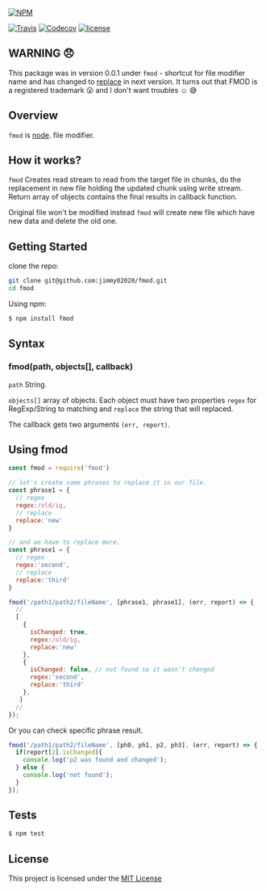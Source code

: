 [![NPM](https://nodei.co/npm/fmod.png?downloads=true&downloadRank=true&stars=true)](https://nodei.co/npm/fmod/)

[![Travis](https://img.shields.io/travis/rust-lang/rust.svg)](https://travis-ci.org/Jimmy02020/fmod)
[![Codecov](https://img.shields.io/codecov/c/github/codecov/example-python.svg)](https://codecov.io/gh/Jimmy02020/fmod)
[![license](https://img.shields.io/github/license/mashape/apistatus.svg)](https://github.com/Jimmy02020/fmod/blob/master/LICENSE)

WARNING :disappointed:
------------------------
This package was in version 0.0.1 under `fmod` - shortcut for file modifier name and has changed to [replace](https://github.com/Jimmy02020/replace-in) in next version.
It turns out that FMOD is a registered trademark :open_mouth: and I don't want troubles :relaxed: :sweat_smile:

Overview
--------
`fmod` is [node](https://nodejs.org/en/). file modifier.

How it works?
--------

`fmod` Creates read stream to read from the target file in chunks, do the replacement in new file holding the updated chunk using write stream. Return array of objects contains the final results in callback function.

Original file won't be modified instead `fmod` will create new file which have new data and delete the old one.



Getting Started
---------------

clone the repo:
```sh
git clone git@github.com:jimmy02020/fmod.git
cd fmod
```

Using npm:
```sh
$ npm install fmod
```

Syntax
-------

### fmod(path, objects[], callback)

``path`` String.

``objects[]`` array of objects. Each object must have two properties ``regex`` for RegExp/String to matching and ``replace`` the string that will replaced.

The callback gets two arguments ``(err, report)``.

Using fmod
----------

```javascript
const fmod = require('fmod')

// let's create some phrases to replace it in our file.
const phrase1 = {
  // regex
  regex:/old/ig,
  // replace
  replace:'new'
}

// and we have to replace more.
const phrase1 = {
  // regex
  regex:'second',
  // replace
  replace:'third'
}

fmod('/path1/path2/fileName', [phrase1, phrase1], (err, report) => {
  //
  [
    {
      isChanged: true,
      regex:/old/ig,
      replace:'new'
    },
    {
      isChanged: false, // not found so it wasn't changed
      regex:'second',
      replace:'third'
    },
   ]
  //
});
```
Or you can check specific phrase result.

```javascript
fmod('/path1/path2/fileName', [ph0, ph1, p2, ph3], (err, report) => {
  if(report[2].isChanged){
    console.log('p2 was found and changed');
  } else {
    console.log('not found');
  }
});
```


Tests
-----

```sh
$ npm test
```


License
-------

This project is licensed under the [MIT License](https://github.com/Jimmy02020/fmod/blob/master/LICENSE)
